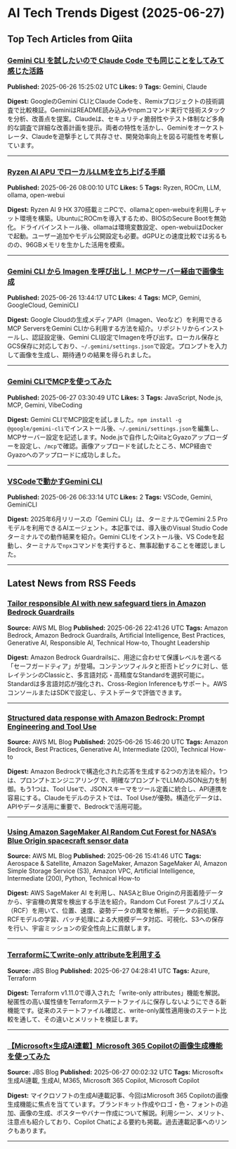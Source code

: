 # AI Tech Trends Digest (2025-06-27)


## Top Tech Articles from Qiita


### [Gemini CLI を試したいので Claude Code でも同じことをしてみて感じた活路](https://qiita.com/hokutohagi/items/4eae63a48e74966aeebd)
**Published:** 2025-06-26 15:25:02 UTC
**Likes:** 9
**Tags:** Gemini, Claude

**Digest:**
GoogleのGemini CLIとClaude Codeを、Remixプロジェクトの技術調査で比較検証。GeminiはREADME読み込みやnpmコマンド実行で技術スタックを分析、改善点を提案。Claudeは、セキュリティ脆弱性やテスト体制など多角的な調査で詳細な改善計画を提示。両者の特性を活かし、Geminiをオーケストレータ、Claudeを遊撃手として共存させ、開発効率向上を図る可能性を考察しています。

---

### [Ryzen AI APU でローカルLLMを立ち上げる手順](https://qiita.com/y-mrkm/items/07a8e770decba227e0cc)
**Published:** 2025-06-26 08:00:10 UTC
**Likes:** 5
**Tags:** Ryzen, ROCm, LLM, ollama, open-webui

**Digest:**
Ryzen AI 9 HX 370搭載ミニPCで、ollamaとopen-webuiを利用しチャット環境を構築。UbuntuにROCmを導入するため、BIOSのSecure Bootを無効化。ドライバインストール後、ollamaは環境変数設定、open-webuiはDockerで起動。ユーザー追加やモデル公開設定も必要。dGPUとの速度比較では劣るものの、96GBメモリを生かした活用を模索。

---

### [Gemini CLI から Imagen を呼び出し！ MCPサーバー経由で画像生成](https://qiita.com/te_yama/items/db572cad90a3ae221847)
**Published:** 2025-06-26 13:44:17 UTC
**Likes:** 4
**Tags:** MCP, Gemini, GoogleCloud, GeminiCLI

**Digest:**
Google Cloudの生成メディアAPI（Imagen、Veoなど）を利用できるMCP ServersをGemini CLIから利用する方法を紹介。リポジトリからインストールし、認証設定後、Gemini CLI設定でImagenを呼び出す。ローカル保存とGCS保存に対応しており、`~/.gemini/settings.json`で設定。プロンプトを入力して画像を生成し、期待通りの結果を得られました。

---

### [Gemini CLIでMCPを使ってみた](https://qiita.com/n0bisuke/items/8686a74d8edcb5d29265)
**Published:** 2025-06-27 03:30:49 UTC
**Likes:** 3
**Tags:** JavaScript, Node.js, MCP, Gemini, VibeCoding

**Digest:**
Gemini CLIでMCP設定を試しました。`npm install -g @google/gemini-cli`でインストール後、`~/.gemini/settings.json`を編集し、MCPサーバー設定を記述します。Node.jsで自作したQiitaとGyazoアップローダーを設定し、`/mcp`で確認。画像アップロードを試したところ、MCP経由でGyazoへのアップロードに成功しました。

---

### [VSCodeで動かすGemini CLI](https://qiita.com/yukima77/items/1631d7cf21c2a6eadbc3)
**Published:** 2025-06-26 06:33:14 UTC
**Likes:** 2
**Tags:** VSCode, Gemini, GeminiCLI

**Digest:**
2025年6月リリースの「Gemini CLI」は、ターミナルでGemini 2.5 Proモデルを利用できるAIエージェント。本記事では、導入後のVisual Studio Codeターミナルでの動作結果を紹介。Gemini CLIをインストール後、VS Codeを起動し、ターミナルで`npx`コマンドを実行すると、無事起動することを確認しました。

---

## Latest News from RSS Feeds


### [Tailor responsible AI with new safeguard tiers in Amazon Bedrock Guardrails](https://aws.amazon.com/blogs/machine-learning/tailor-responsible-ai-with-new-safeguard-tiers-in-amazon-bedrock-guardrails/)
**Source:** AWS ML Blog
**Published:** 2025-06-26 22:41:26 UTC
**Tags:** Amazon Bedrock, Amazon Bedrock Guardrails, Artificial Intelligence, Best Practices, Generative AI, Responsible AI, Technical How-to, Thought Leadership

**Digest:**
Amazon Bedrock Guardrailsに、用途に合わせて保護レベルを選べる「セーフガードティア」が登場。コンテンツフィルタと拒否トピックに対し、低レイテンシのClassicと、多言語対応・高精度なStandardを選択可能に。 Standardは多言語対応が強化され、Cross-Region Inferenceもサポート。AWSコンソールまたはSDKで設定し、テストデータで評価できます。

---

### [Structured data response with Amazon Bedrock: Prompt Engineering and Tool Use](https://aws.amazon.com/blogs/machine-learning/structured-data-response-with-amazon-bedrock-prompt-engineering-and-tool-use/)
**Source:** AWS ML Blog
**Published:** 2025-06-26 15:46:20 UTC
**Tags:** Amazon Bedrock, Best Practices, Generative AI, Intermediate (200), Technical How-to

**Digest:**
Amazon Bedrockで構造化された応答を生成する2つの方法を紹介。1つは、プロンプトエンジニアリングで、明確なプロンプトでLLMのJSON出力を制御。もう1つは、Tool Useで、JSONスキーマをツール定義に統合し、API連携を容易にする。Claudeモデルのテストでは、Tool Useが優勢。構造化データは、APIやデータ活用に重要で、Bedrockで活用可能。

---

### [Using Amazon SageMaker AI Random Cut Forest for NASA’s Blue Origin spacecraft sensor data](https://aws.amazon.com/blogs/machine-learning/using-amazon-sagemaker-ai-random-cut-forest-for-nasas-blue-origin-spacecraft-sensor-data/)
**Source:** AWS ML Blog
**Published:** 2025-06-26 15:41:46 UTC
**Tags:** Aerospace & Satellite, Amazon SageMaker, Amazon SageMaker AI, Amazon Simple Storage Service (S3), Amazon VPC, Artificial Intelligence, Intermediate (200), Python, Technical How-to

**Digest:**
AWS SageMaker AI を利用し、NASAとBlue Originの月面着陸データから、宇宙機の異常を検出する手法を紹介。Random Cut Forest アルゴリズム（RCF）を用いて、位置、速度、姿勢データの異常を解析。データの前処理、RCFモデルの学習、バッチ処理による大規模データ対応、可視化、S3への保存を行い、宇宙ミッションの安全性向上に貢献します。

---

### [Terraformにてwrite-only attributeを利用する](https://blog.jbs.co.jp/entry/2025/06/27/132841)
**Source:** JBS Blog
**Published:** 2025-06-27 04:28:41 UTC
**Tags:** Azure, Terraform

**Digest:**
Terraform v1.11.0で導入された「write-only attributes」機能を解説。秘匿性の高い属性値をTerraformステートファイルに保存しないようにできる新機能です。従来のステートファイル確認と、write-only属性適用後のステート比較を通して、その違いとメリットを検証します。

---

### [【Microsoft×生成AI連載】Microsoft 365 Copilotの画像生成機能を使ってみた](https://blog.jbs.co.jp/entry/2025/06/27/090232)
**Source:** JBS Blog
**Published:** 2025-06-27 00:02:32 UTC
**Tags:** Microsoft×生成AI連載, 生成AI, M365, Microsoft 365 Copilot, Microsoft Copilot

**Digest:**
マイクロソフトの生成AI連載記事、今回はMicrosoft 365 Copilotの画像生成機能に焦点を当てています。ブランドキット作成やロゴ・色・フォントの追加、画像の生成、ポスターやバナー作成について解説。利用シーン、メリット、注意点も紹介しており、Copilot Chatによる要約も掲載。過去連載記事へのリンクもあります。

---